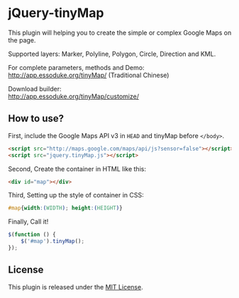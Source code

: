 jQuery-tinyMap
==============

This plugin will helping you to create the simple or complex Google Maps on the page.

Supported layers: Marker, Polyline, Polygon, Circle, Direction and KML.

For complete parameters, methods and Demo:  
http://app.essoduke.org/tinyMap/ (Traditional Chinese)

Download builder:  
http://app.essoduke.org/tinyMap/customize/

How to use?
-----------

First, include the Google Maps API v3 in `HEAD` and tinyMap before `</body>`.
```html
<script src="http://maps.google.com/maps/api/js?sensor=false"></script>
<script src="jquery.tinyMap.js"></script>
```

Second, Create the container in HTML like this:

```html
<div id="map"></div>
```

Third, Setting up the style of container in CSS:

```css
#map{width:(WIDTH); height:(HEIGHT)}
```

Finally, Call it!

```javascript
$(function () {
    $('#map').tinyMap();
});
```

License
-------
This plugin is released under the [MIT License](http://opensource.org/licenses/MIT).


